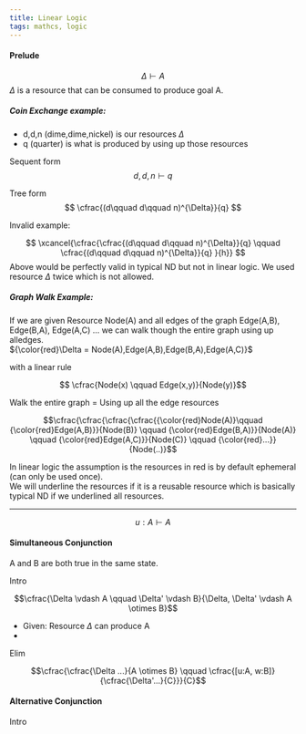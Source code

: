 ```yaml
---
title: Linear Logic
tags: mathcs, logic
---
```


#### Prelude

$$\Delta \vdash A$$
$\Delta$ is a resource that can be consumed to produce goal A. 

##### Coin Exchange example:

* d,d,n (dime,dime,nickel) is our resources $\Delta$
* q (quarter) is what is produced by using up those resources  

Sequent form
$$ d,d,n \vdash q $$

Tree form
$$ \cfrac{(d\qquad d\qquad n)^{\Delta}}{q} $$ 


   
Invalid example:  
 
$$ \xcancel{\cfrac{\cfrac{(d\qquad d\qquad n)^{\Delta}}{q} \qquad \cfrac{(d\qquad d\qquad n)^{\Delta}}{q} }{h}} $$
Above would be perfectly valid in typical ND but not in linear logic. We used resource $\Delta$ twice which is not allowed.

##### Graph Walk Example:

If we are given Resource Node(A) and all edges of the graph Edge(A,B), Edge(B,A), Edge(A,C) ... we can walk though the entire graph using up alledges.   
${\color{red}\Delta = Node(A),Edge(A,B),Edge(B,A),Edge(A,C)}$

with a linear rule 

$$ \cfrac{Node(x) \qquad Edge(x,y)}{Node(y)}$$ 

Walk the entire graph = Using up all the edge resources

$$\cfrac{\cfrac{\cfrac{\cfrac{{\color{red}Node(A)}\qquad {\color{red}Edge(A,B)}}{Node(B)} \qquad {\color{red}Edge(B,A)}}{Node(A)} \qquad {\color{red}Edge(A,C)}}{Node(C)} \qquad {\color{red}...}}{Node(..)}$$

In linear logic the assumption is the resources in red is by default ephemeral (can only be used once).  
We will underline the resources if it is a reusable resource which is basically typical ND if we underlined all resources.

---


$$u: A \vdash A$$


#### Simultaneous Conjunction

A and B are both true in the same state.

Intro  

$$\cfrac{\Delta \vdash A \qquad \Delta' \vdash B}{\Delta, \Delta' \vdash A \otimes B}$$ 


* Given: Resource $\Delta$ can produce A
* 

Elim  

$$\cfrac{\cfrac{\Delta ...}{A \otimes B} \qquad \cfrac{[u:A, w:B]}{\cfrac{\Delta'...}{C}}}{C}$$


#### Alternative Conjunction

Intro
